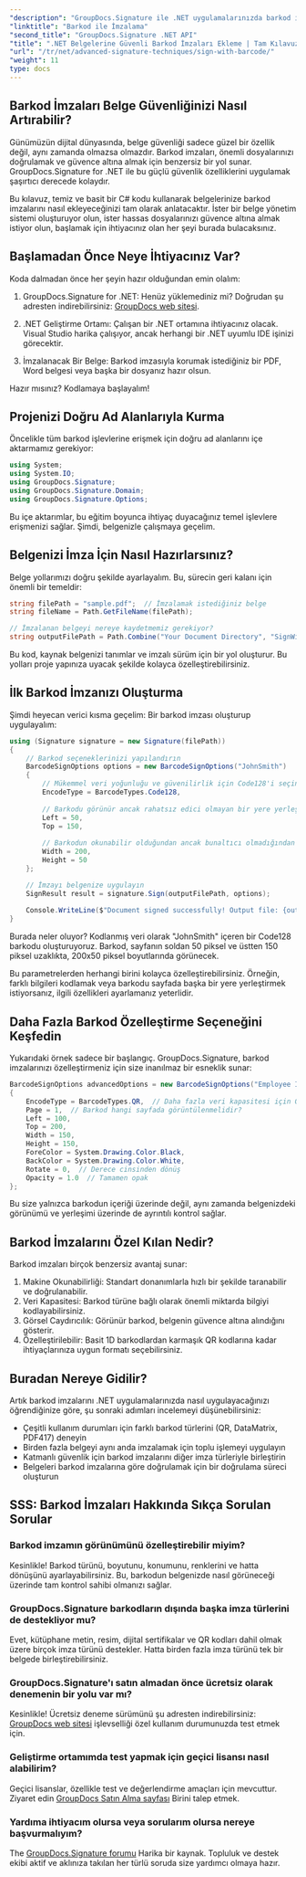 ```yaml
---
"description": "GroupDocs.Signature ile .NET uygulamalarınızda barkod imzalarını nasıl kolayca uygulayacağınızı keşfedin. Kod örnekleriyle adım adım eğitim."
"linktitle": "Barkod ile İmzalama"
"second_title": "GroupDocs.Signature .NET API"
"title": ".NET Belgelerine Güvenli Barkod İmzaları Ekleme | Tam Kılavuz"
"url": "/tr/net/advanced-signature-techniques/sign-with-barcode/"
"weight": 11
type: docs
---
```

## Barkod İmzaları Belge Güvenliğinizi Nasıl Artırabilir?

Günümüzün dijital dünyasında, belge güvenliği sadece güzel bir özellik değil, aynı zamanda olmazsa olmazdır. Barkod imzaları, önemli dosyalarınızı doğrulamak ve güvence altına almak için benzersiz bir yol sunar. GroupDocs.Signature for .NET ile bu güçlü güvenlik özelliklerini uygulamak şaşırtıcı derecede kolaydır.

Bu kılavuz, temiz ve basit bir C# kodu kullanarak belgelerinize barkod imzalarını nasıl ekleyeceğinizi tam olarak anlatacaktır. İster bir belge yönetim sistemi oluşturuyor olun, ister hassas dosyalarınızı güvence altına almak istiyor olun, başlamak için ihtiyacınız olan her şeyi burada bulacaksınız.

## Başlamadan Önce Neye İhtiyacınız Var?

Koda dalmadan önce her şeyin hazır olduğundan emin olalım:

1. GroupDocs.Signature for .NET: Henüz yüklemediniz mi? Doğrudan şu adresten indirebilirsiniz: [GroupDocs web sitesi](https://releases.groupdocs.com/signature/net/).

2. .NET Geliştirme Ortamı: Çalışan bir .NET ortamına ihtiyacınız olacak. Visual Studio harika çalışıyor, ancak herhangi bir .NET uyumlu IDE işinizi görecektir.

3. İmzalanacak Bir Belge: Barkod imzasıyla korumak istediğiniz bir PDF, Word belgesi veya başka bir dosyanız hazır olsun.

Hazır mısınız? Kodlamaya başlayalım!

## Projenizi Doğru Ad Alanlarıyla Kurma

Öncelikle tüm barkod işlevlerine erişmek için doğru ad alanlarını içe aktarmamız gerekiyor:

```csharp
using System;
using System.IO;
using GroupDocs.Signature;
using GroupDocs.Signature.Domain;
using GroupDocs.Signature.Options;
```

Bu içe aktarımlar, bu eğitim boyunca ihtiyaç duyacağınız temel işlevlere erişmenizi sağlar. Şimdi, belgenizle çalışmaya geçelim.

## Belgenizi İmza İçin Nasıl Hazırlarsınız?

Belge yollarımızı doğru şekilde ayarlayalım. Bu, sürecin geri kalanı için önemli bir temeldir:

```csharp
string filePath = "sample.pdf";  // İmzalamak istediğiniz belge
string fileName = Path.GetFileName(filePath);

// İmzalanan belgeyi nereye kaydetmemiz gerekiyor?
string outputFilePath = Path.Combine("Your Document Directory", "SignWithBarcode", fileName);
```

Bu kod, kaynak belgenizi tanımlar ve imzalı sürüm için bir yol oluşturur. Bu yolları proje yapınıza uyacak şekilde kolayca özelleştirebilirsiniz.

## İlk Barkod İmzanızı Oluşturma

Şimdi heyecan verici kısma geçelim: Bir barkod imzası oluşturup uygulayalım:

```csharp
using (Signature signature = new Signature(filePath))
{
    // Barkod seçeneklerinizi yapılandırın
    BarcodeSignOptions options = new BarcodeSignOptions("JohnSmith")
    {
        // Mükemmel veri yoğunluğu ve güvenilirlik için Code128'i seçin
        EncodeType = BarcodeTypes.Code128,
        
        // Barkodu görünür ancak rahatsız edici olmayan bir yere yerleştirin
        Left = 50,
        Top = 150,
        
        // Barkodun okunabilir olduğundan ancak bunaltıcı olmadığından emin olun
        Width = 200,
        Height = 50
    };

    // İmzayı belgenize uygulayın
    SignResult result = signature.Sign(outputFilePath, options);
    
    Console.WriteLine($"Document signed successfully! Output file: {outputFilePath}");
}
```

Burada neler oluyor? Kodlanmış veri olarak "JohnSmith" içeren bir Code128 barkodu oluşturuyoruz. Barkod, sayfanın soldan 50 piksel ve üstten 150 piksel uzaklıkta, 200x50 piksel boyutlarında görünecek.

Bu parametrelerden herhangi birini kolayca özelleştirebilirsiniz. Örneğin, farklı bilgileri kodlamak veya barkodu sayfada başka bir yere yerleştirmek istiyorsanız, ilgili özellikleri ayarlamanız yeterlidir.

## Daha Fazla Barkod Özelleştirme Seçeneğini Keşfedin

Yukarıdaki örnek sadece bir başlangıç. GroupDocs.Signature, barkod imzalarınızı özelleştirmeniz için size inanılmaz bir esneklik sunar:

```csharp
BarcodeSignOptions advancedOptions = new BarcodeSignOptions("Employee ID: 123456")
{
    EncodeType = BarcodeTypes.QR,  // Daha fazla veri kapasitesi için QR kodlarını deneyin
    Page = 1,  // Barkod hangi sayfada görüntülenmelidir?
    Left = 100,
    Top = 200,
    Width = 150,
    Height = 150,
    ForeColor = System.Drawing.Color.Black,
    BackColor = System.Drawing.Color.White,
    Rotate = 0,  // Derece cinsinden dönüş
    Opacity = 1.0  // Tamamen opak
};
```

Bu size yalnızca barkodun içeriği üzerinde değil, aynı zamanda belgenizdeki görünümü ve yerleşimi üzerinde de ayrıntılı kontrol sağlar.

## Barkod İmzalarını Özel Kılan Nedir?

Barkod imzaları birçok benzersiz avantaj sunar:

1. Makine Okunabilirliği: Standart donanımlarla hızlı bir şekilde taranabilir ve doğrulanabilir.
2. Veri Kapasitesi: Barkod türüne bağlı olarak önemli miktarda bilgiyi kodlayabilirsiniz.
3. Görsel Caydırıcılık: Görünür barkod, belgenin güvence altına alındığını gösterir.
4. Özelleştirilebilir: Basit 1D barkodlardan karmaşık QR kodlarına kadar ihtiyaçlarınıza uygun formatı seçebilirsiniz.

## Buradan Nereye Gidilir?

Artık barkod imzalarını .NET uygulamalarınızda nasıl uygulayacağınızı öğrendiğinize göre, şu sonraki adımları incelemeyi düşünebilirsiniz:

- Çeşitli kullanım durumları için farklı barkod türlerini (QR, DataMatrix, PDF417) deneyin
- Birden fazla belgeyi aynı anda imzalamak için toplu işlemeyi uygulayın
- Katmanlı güvenlik için barkod imzalarını diğer imza türleriyle birleştirin
- Belgeleri barkod imzalarına göre doğrulamak için bir doğrulama süreci oluşturun

## SSS: Barkod İmzaları Hakkında Sıkça Sorulan Sorular

### Barkod imzamın görünümünü özelleştirebilir miyim?
Kesinlikle! Barkod türünü, boyutunu, konumunu, renklerini ve hatta dönüşünü ayarlayabilirsiniz. Bu, barkodun belgenizde nasıl görüneceği üzerinde tam kontrol sahibi olmanızı sağlar.

### GroupDocs.Signature barkodların dışında başka imza türlerini de destekliyor mu?
Evet, kütüphane metin, resim, dijital sertifikalar ve QR kodları dahil olmak üzere birçok imza türünü destekler. Hatta birden fazla imza türünü tek bir belgede birleştirebilirsiniz.

### GroupDocs.Signature'ı satın almadan önce ücretsiz olarak denemenin bir yolu var mı?
Kesinlikle! Ücretsiz deneme sürümünü şu adresten indirebilirsiniz: [GroupDocs web sitesi](https://releases.groupdocs.com/) işlevselliği özel kullanım durumunuzda test etmek için.

### Geliştirme ortamımda test yapmak için geçici lisansı nasıl alabilirim?
Geçici lisanslar, özellikle test ve değerlendirme amaçları için mevcuttur. Ziyaret edin [GroupDocs Satın Alma sayfası](https://purchase.groupdocs.com/temporary-license/) Birini talep etmek.

### Yardıma ihtiyacım olursa veya sorularım olursa nereye başvurmalıyım?
The [GroupDocs.Signature forumu](https://forum.groupdocs.com/c/signature/13) Harika bir kaynak. Topluluk ve destek ekibi aktif ve aklınıza takılan her türlü soruda size yardımcı olmaya hazır.